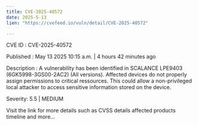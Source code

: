 ```yaml
---
title: CVE-2025-40572
date: 2025-5-13
lien: "https://cvefeed.io/vuln/detail/CVE-2025-40572"

---
```


CVE ID : CVE-2025-40572

Published :  May 13
2025
10:15 a.m. | 4 hours
42 minutes ago

Description : A vulnerability has been identified in SCALANCE LPE9403 (6GK5998-3GS00-2AC2) (All versions). Affected devices do not properly assign permissions to critical ressources.
This could allow a non-privileged local attacker to access sensitive information stored on the device.

Severity: 5.5 | MEDIUM

Visit the link for more details
such as CVSS details
affected products
timeline
and more...
